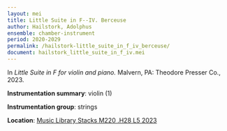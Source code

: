 ```yaml
---
layout: mei
title: Little Suite in F--IV. Berceuse
author: Hailstork, Adolphus
ensemble: chamber-instrument
period: 2020-2029
permalink: /hailstork-little_suite_in_f_iv_berceuse/
document: hailstork_little_suite_in_f_iv.mei
---
```


In *Little Suite in F for violin and piano.* Malvern, PA: Theodore Presser Co., 2023.

**Instrumentation summary**: violin (1)

**Instrumentation group**: strings

**Location**: <a href="https://tufts.primo.exlibrisgroup.com/permalink/01TUN_INST/1kc9gia/alma991019011681603851" target="_blank">Music Library Stacks M220 .H28 L5 2023</a>
